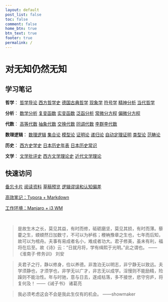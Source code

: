 ```yaml
---
layout: default
post_list: false
toc: false
comment: false
home_btn: true
btn_text: true
footer: true
permalink: /
---
```


# 对无知仍然无知

## 学习笔记

**哲学**：
[哲学导论](/PHIL/b-哲学导论)
[西方哲学史](/PHIL/c-西方哲学史)
[德国古典哲学](/PHIL/e-德国古典哲学)
[现象学](/PHIL/f-现象学)
[符号学](/PHIL/g-符号学)
[精神分析](/PHIL/h-精神分析)
[当代哲学](/PHIL/j-当代哲学)

**分析**：
[数学分析](/MATH/c1-数学分析)
[复变函数](/MATH/c2-复变函数)
[实变函数](/MATH/c3-实变函数)
[泛函分析](/MATH/c4-泛函分析)
[常微分方程](/MATH/c5-常微分方程)
[偏微分方程](/MATH/c6-偏微分方程)

**代数**：
[高等代数](/MATH/d1-高等代数)
[抽象代数](/MATH/d2-抽象代数)
[交换代数](/MATH/d3-交换代数)
[同调代数](/MATH/d4-同调代数)
[李群李代数](/MATH/d5-李群李代数)

**数理逻辑**：
[数理逻辑]()
[集合论]()
[模型论]()
[证明论]()
[递归论]()
[自动定理证明]()
[类型论]()
[范畴论]()

**历史**：
[西方史学史](/HIST/a-西方史学史)
[日本历史年表](/HIST/d1-日本历史年表)
[日本历史常识](/HIST/d2-日本历史常识)

**文学**：
[文学批评史](/LIT/a-文学批评史)
[西方文学理论史](LIT/b-西方文学理论史)
[近代文学理论](LIT/c-近代文学理论)

## 快速访问

[备忘卡片](/CHEAT)
[阅读资料](/RDGS)
[草稿预览](/DRAFT)
[逻辑谬误和认知偏差](/WRTG/逻辑谬误和认知偏差)

[高效笔记：Typora + Markdown](/WRTG/Typora+Markdown笔记系统)

[工作环境：Manjaro + i3 WM](/WRTG/Manjaro+i3wm工作环境)

<br>


> 是故生木之长，莫见其益，有时而修，砥砺磨坚，莫见其损，有时而薄。藜藿之生，蝡蝡然日加数寸，不可以为栌栋；楩柟豫章之生也，七年而后知，故可以为棺舟。夫事有易成者名小，难成者功大。君子修美，虽未有利，福将在后至。故《诗》云：“日就月将，学有缉熙于光明。”此之谓也。 ——《淮南子·修务训》 刘安

> 夫君子之行，静以修身，俭以养德。非澹泊无以明志，非宁静无以致远。夫学须静也，才须学也，非学无以广才，非志无以成学。淫慢则不能励精，险躁则不能治性。年与时驰，意与日去，遂成枯落，多不接世，悲守穷庐，将复何及！ ——《诫子书》 诸葛亮

> 我必须考虑这会不会是我此生仅有的机会。 ——showmaker 
